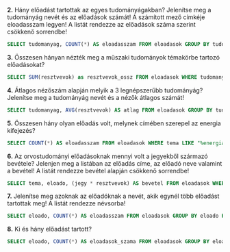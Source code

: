 **2.** Hány előadást tartottak az egyes tudományágakban? Jelenítse meg a tudományág nevét és az előadások számát! A számított mező címkéje eloadasszam legyen! A listát rendezze az előadások száma szerint csökkenő sorrendbe!
```sql
SELECT tudomanyag, COUNT(*) AS eloadasszam FROM eloadasok GROUP BY tudomanyag ORDER BY eloadasszam DESC;
```

**3.** Összesen hányan nézték meg a műszaki tudományok témakörbe tartozó előadásokat?
```sql
SELECT SUM(resztvevok) as resztvevok_ossz FROM eloadasok WHERE tudomanyag LIKE "műszaki tudományok";
```

**4.** Átlagos nézőszám alapján melyik a 3 legnépszerűbb tudományág? Jelenítse meg a tudományág nevét és a nézők átlagos számát!
```sql
SELECT tudomanyag, AVG(resztvevok) AS atlag FROM eloadasok GROUP BY tudomanyag ORDER BY atlag DESC LIMIT 3;
```

**5.** Összesen hány olyan előadás volt, melynek címében szerepel az energia kifejezés?
```sql
SELECT COUNT(*) AS eloadasszam FROM eloadasok WHERE tema LIKE "%energia%";
```

**6.** Az orvostudományi előadásoknak mennyi volt a jegyekből származó bevétele? Jelenjen meg a listában az előadás címe, az előadó neve valamint a bevétel! A listát rendezze bevétel alapján csökkenő sorrendbe!
```sql
SELECT tema, eloado, (jegy * resztvevok) AS bevetel FROM eloadasok WHERE tudomanyag LIKE 'orvostudományok' ORDER BY bevetel DESC;
```

**7.** Jelenítse meg azoknak az előadóknak a nevét, akik egynél több előadást tartottak meg! A listát rendezze névsorba!
```sql
SELECT eloado, COUNT(*) AS eloadasszam FROM eloadasok GROUP BY eloado HAVING COUNT(*) > 1 ORDER BY eloado;
```

**8.** Ki és hány előadást tartott?
```sql
SELECT eloado, COUNT(*) AS eloadasok_szama FROM eloadasok GROUP BY eloado;
```
